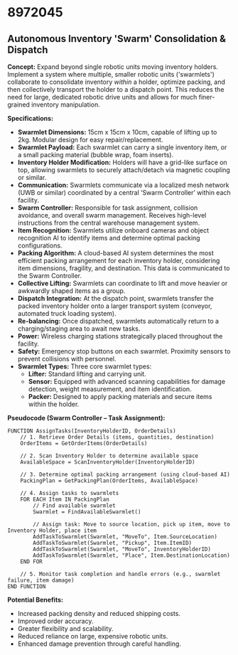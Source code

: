 # 8972045

## Autonomous Inventory 'Swarm' Consolidation & Dispatch

**Concept:** Expand beyond single robotic units moving inventory holders. Implement a system where multiple, smaller robotic units ('swarmlets') collaborate to consolidate inventory *within* a holder, optimize packing, and then collectively transport the holder to a dispatch point. This reduces the need for large, dedicated robotic drive units and allows for much finer-grained inventory manipulation.

**Specifications:**

*   **Swarmlet Dimensions:** 15cm x 15cm x 10cm, capable of lifting up to 2kg.  Modular design for easy repair/replacement.
*   **Swarmlet Payload:**  Each swarmlet can carry a single inventory item, or a small packing material (bubble wrap, foam inserts).
*   **Inventory Holder Modification:** Holders will have a grid-like surface on top, allowing swarmlets to securely attach/detach via magnetic coupling or similar.
*   **Communication:** Swarmlets communicate via a localized mesh network (UWB or similar) coordinated by a central ‘Swarm Controller’ within each facility.
*   **Swarm Controller:**  Responsible for task assignment, collision avoidance, and overall swarm management. Receives high-level instructions from the central warehouse management system.
*   **Item Recognition:** Swarmlets utilize onboard cameras and object recognition AI to identify items and determine optimal packing configurations.
*   **Packing Algorithm:** A cloud-based AI system determines the most efficient packing arrangement for each inventory holder, considering item dimensions, fragility, and destination.  This data is communicated to the Swarm Controller.
*   **Collective Lifting:** Swarmlets can coordinate to lift and move heavier or awkwardly shaped items as a group.
*   **Dispatch Integration:** At the dispatch point, swarmlets transfer the packed inventory holder onto a larger transport system (conveyor, automated truck loading system).
*   **Re-balancing:** Once dispatched, swarmlets automatically return to a charging/staging area to await new tasks.
*   **Power:** Wireless charging stations strategically placed throughout the facility.
*   **Safety:**  Emergency stop buttons on each swarmlet.  Proximity sensors to prevent collisions with personnel.
*   **Swarmlet Types:** Three core swarmlet types:
    *   **Lifter:** Standard lifting and carrying unit.
    *   **Sensor:** Equipped with advanced scanning capabilities for damage detection, weight measurement, and item identification.
    *   **Packer:** Designed to apply packing materials and secure items within the holder.

**Pseudocode (Swarm Controller – Task Assignment):**

```
FUNCTION AssignTasks(InventoryHolderID, OrderDetails)
    // 1. Retrieve Order Details (items, quantities, destination)
    OrderItems = GetOrderItems(OrderDetails)

    // 2. Scan Inventory Holder to determine available space
    AvailableSpace = ScanInventoryHolder(InventoryHolderID)

    // 3. Determine optimal packing arrangement (using cloud-based AI)
    PackingPlan = GetPackingPlan(OrderItems, AvailableSpace)

    // 4. Assign tasks to swarmlets
    FOR EACH Item IN PackingPlan
        // Find available swarmlet
        Swarmlet = FindAvailableSwarmlet()

        // Assign task: Move to source location, pick up item, move to Inventory Holder, place item
        AddTaskToSwarmlet(Swarmlet, "MoveTo", Item.SourceLocation)
        AddTaskToSwarmlet(Swarmlet, "Pickup", Item.ItemID)
        AddTaskToSwarmlet(Swarmlet, "MoveTo", InventoryHolderID)
        AddTaskToSwarmlet(Swarmlet, "Place", Item.DestinationLocation)
    END FOR

    // 5. Monitor task completion and handle errors (e.g., swarmlet failure, item damage)
END FUNCTION
```

**Potential Benefits:**

*   Increased packing density and reduced shipping costs.
*   Improved order accuracy.
*   Greater flexibility and scalability.
*   Reduced reliance on large, expensive robotic units.
*   Enhanced damage prevention through careful handling.